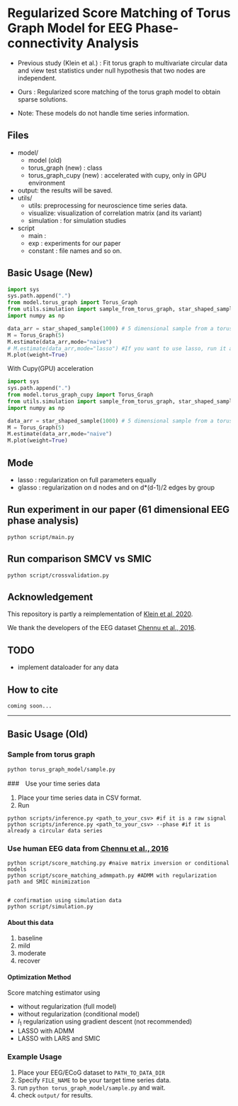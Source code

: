 # Regularized Score Matching of Torus Graph Model for EEG Phase-connectivity Analysis

* Previous study (Klein et al.) : Fit torus graph to multivariate circular data and view test statistics under null hypothesis that two nodes are independent. 

* Ours : Regularized score matching of the torus graph model to obtain sparse solutions.

* Note: These models do not handle time series information.

## Files
- model/
    - model (old)
    - torus_graph (new) : class
    - torus_graph_cupy (new) : accelerated with cupy, only in GPU environment
- output: the results will be saved.
- utils/
    - utils: preprocessing for neuroscience time series data. 
    - visualize: visualization of correlation matrix (and its variant)
    - simulation : for simulation studies
- script
    - main : 
    - exp : experiments for our paper
    - constant : file names and so on.

## Basic Usage (New)
```python
import sys
sys.path.append(".")
from model.torus_graph import Torus_Graph
from utils.simulation import sample_from_torus_graph, star_shaped_sample
import numpy as np       

data_arr = star_shaped_sample(1000) # 5 dimensional sample from a torus graph
M = Torus_Graph(5)
M.estimate(data_arr,mode="naive")
# M.estimate(data_arr,mode="lasso") #If you want to use lasso, run it after naive estimation, otherwise it fails.
M.plot(weight=True)
```

With Cupy(GPU) acceleration
```python
import sys
sys.path.append(".")
from model.torus_graph_cupy import Torus_Graph
from utils.simulation import sample_from_torus_graph, star_shaped_sample
import numpy as np       

data_arr = star_shaped_sample(1000) # 5 dimensional sample from a torus graph
M = Torus_Graph(5)
M.estimate(data_arr,mode="naive")
M.plot(weight=True)
```

## Mode
- lasso : regularization on full parameters equally
- glasso : regularization on d nodes and on d*(d-1)/2 edges by group

## Run experiment in our paper (61 dimensional EEG phase analysis)
```
python script/main.py
```

## Run comparison SMCV vs SMIC
```
python script/crossvalidation.py
```

## Acknowledgement
This repository is partly a reimplementation of [Klein et al, 2020](https://projecteuclid.org/journals/annals-of-applied-statistics/volume-14/issue-2/Torus-graphs-for-multivariate-phase-coupling-analysis/10.1214/19-AOAS1300.full).

We thank the developers of the EEG dataset [Chennu et al., 2016](https://www.repository.cam.ac.uk/items/b7817912-50b5-423b-882e-978fb39a49df).


## TODO 
- implement dataloader for any data


## How to cite
```
coming soon...
```

---

## Basic Usage (Old)

### Sample from torus graph
```
python torus_graph_model/sample.py
```

###　Use your time series data
1. Place your time series data in CSV format.
2. Run
```
python scripts/inference.py <path_to_your_csv> #if it is a raw signal
python scripts/inference.py <path_to_your_csv> --phase #if it is already a circular data series
```

### Use human EEG data from [Chennu et al., 2016](https://www.repository.cam.ac.uk/items/b7817912-50b5-423b-882e-978fb39a49df)
```
python script/score_matching.py #naive matrix inversion or conditional models
python script/score_matching_admmpath.py #ADMM with regularization path and SMIC minimization


# confirmation using simulation data
python script/simulation.py

```

#### About this data
1. baseline
2. mild
3. moderate
4. recover

#### Optimization Method
Score matching estimator using
- without regularization (full model)
- without regularization (conditional model)
- $l_1$ regularization using gradient descent (not recommended)
- LASSO with ADMM
- LASSO with LARS and SMIC

### Example Usage

1. Place your EEG/ECoG dataset to `PATH_TO_DATA_DIR`
1. Specify `FILE_NAME` to be your target time series data.
1. run `python torus_graph_model/sample.py` and wait.
1. check `output/` for results.

